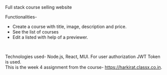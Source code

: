 Full stack course selling website <br/>

Functionalities- <br/>
- Create a course with title, image, description and price. <br/>
- See the list of courses <br/>
- Edit a listed with help of a previewer. <br/>

<br/>

Technologies used- Node.js, React, MUI. For user authorization JWT Token is used. <br/>
This is the week 4 assignment from the course- https://harkirat.classx.co.in. 
